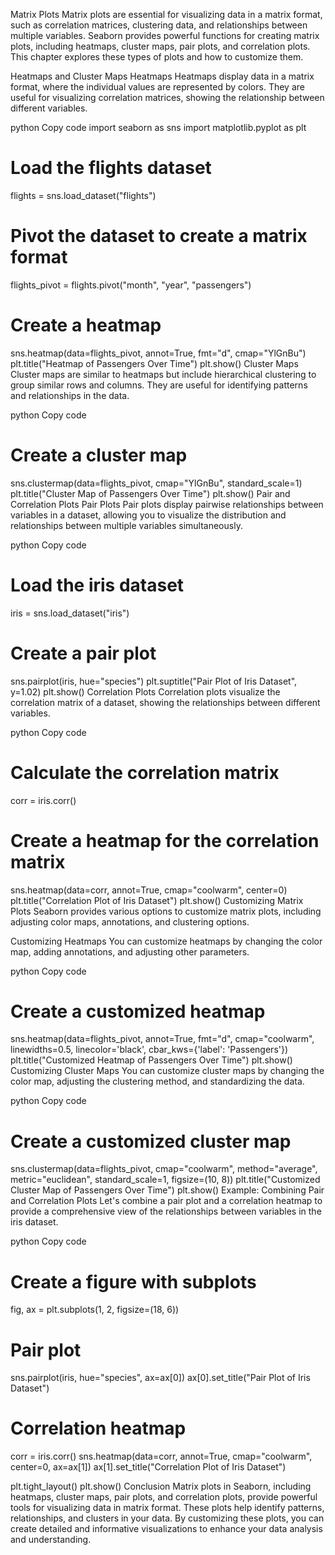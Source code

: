 Matrix Plots
Matrix plots are essential for visualizing data in a matrix format, such as correlation matrices, clustering data, and relationships between multiple variables. Seaborn provides powerful functions for creating matrix plots, including heatmaps, cluster maps, pair plots, and correlation plots. This chapter explores these types of plots and how to customize them.

Heatmaps and Cluster Maps
Heatmaps
Heatmaps display data in a matrix format, where the individual values are represented by colors. They are useful for visualizing correlation matrices, showing the relationship between different variables.

python
Copy code
import seaborn as sns
import matplotlib.pyplot as plt

# Load the flights dataset
flights = sns.load_dataset("flights")

# Pivot the dataset to create a matrix format
flights_pivot = flights.pivot("month", "year", "passengers")

# Create a heatmap
sns.heatmap(data=flights_pivot, annot=True, fmt="d", cmap="YlGnBu")
plt.title("Heatmap of Passengers Over Time")
plt.show()
Cluster Maps
Cluster maps are similar to heatmaps but include hierarchical clustering to group similar rows and columns. They are useful for identifying patterns and relationships in the data.

python
Copy code
# Create a cluster map
sns.clustermap(data=flights_pivot, cmap="YlGnBu", standard_scale=1)
plt.title("Cluster Map of Passengers Over Time")
plt.show()
Pair and Correlation Plots
Pair Plots
Pair plots display pairwise relationships between variables in a dataset, allowing you to visualize the distribution and relationships between multiple variables simultaneously.

python
Copy code
# Load the iris dataset
iris = sns.load_dataset("iris")

# Create a pair plot
sns.pairplot(iris, hue="species")
plt.suptitle("Pair Plot of Iris Dataset", y=1.02)
plt.show()
Correlation Plots
Correlation plots visualize the correlation matrix of a dataset, showing the relationships between different variables.

python
Copy code
# Calculate the correlation matrix
corr = iris.corr()

# Create a heatmap for the correlation matrix
sns.heatmap(data=corr, annot=True, cmap="coolwarm", center=0)
plt.title("Correlation Plot of Iris Dataset")
plt.show()
Customizing Matrix Plots
Seaborn provides various options to customize matrix plots, including adjusting color maps, annotations, and clustering options.

Customizing Heatmaps
You can customize heatmaps by changing the color map, adding annotations, and adjusting other parameters.

python
Copy code
# Create a customized heatmap
sns.heatmap(data=flights_pivot, annot=True, fmt="d", cmap="coolwarm", linewidths=0.5, linecolor='black', cbar_kws={'label': 'Passengers'})
plt.title("Customized Heatmap of Passengers Over Time")
plt.show()
Customizing Cluster Maps
You can customize cluster maps by changing the color map, adjusting the clustering method, and standardizing the data.

python
Copy code
# Create a customized cluster map
sns.clustermap(data=flights_pivot, cmap="coolwarm", method="average", metric="euclidean", standard_scale=1, figsize=(10, 8))
plt.title("Customized Cluster Map of Passengers Over Time")
plt.show()
Example: Combining Pair and Correlation Plots
Let's combine a pair plot and a correlation heatmap to provide a comprehensive view of the relationships between variables in the iris dataset.

python
Copy code
# Create a figure with subplots
fig, ax = plt.subplots(1, 2, figsize=(18, 6))

# Pair plot
sns.pairplot(iris, hue="species", ax=ax[0])
ax[0].set_title("Pair Plot of Iris Dataset")

# Correlation heatmap
corr = iris.corr()
sns.heatmap(data=corr, annot=True, cmap="coolwarm", center=0, ax=ax[1])
ax[1].set_title("Correlation Plot of Iris Dataset")

plt.tight_layout()
plt.show()
Conclusion
Matrix plots in Seaborn, including heatmaps, cluster maps, pair plots, and correlation plots, provide powerful tools for visualizing data in matrix format. These plots help identify patterns, relationships, and clusters in your data. By customizing these plots, you can create detailed and informative visualizations to enhance your data analysis and understanding.
